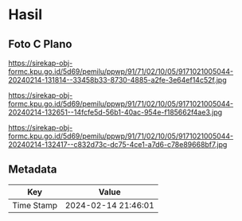 # Hasil

## Foto C Plano

https://sirekap-obj-formc.kpu.go.id/5d69/pemilu/ppwp/91/71/02/10/05/9171021005044-20240214-131814--33458b33-8730-4885-a2fe-3e64ef14c52f.jpg

https://sirekap-obj-formc.kpu.go.id/5d69/pemilu/ppwp/91/71/02/10/05/9171021005044-20240214-132651--14fcfe5d-56b1-40ac-954e-f185662f4ae3.jpg

https://sirekap-obj-formc.kpu.go.id/5d69/pemilu/ppwp/91/71/02/10/05/9171021005044-20240214-132417--c832d73c-dc75-4ce1-a7d6-c78e89668bf7.jpg


## Metadata

| Key        | Value               |
| ---------- | ------------------- |
| Time Stamp | 2024-02-14 21:46:01 |



